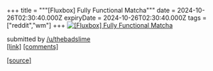 +++
title = """[Fluxbox] Fully Functional Matcha"""
date = 2024-10-26T02:30:40.000Z
expiryDate = 2024-10-26T02:30:40.000Z
tags = ["reddit","wm"]
+++
[![[Fluxbox] Fully Functional Matcha](https://b.thumbs.redditmedia.com/wD4DOXvFOwFYEL-0D33hc2e5yJT1Zx9h2lR706aPWFA.jpg "[Fluxbox] Fully Functional Matcha")](https://www.reddit.com/r/unixporn/comments/1gcb5kc/fluxbox_fully_functional_matcha/)

submitted by [/u/thebadslime](https://www.reddit.com/user/thebadslime)  
[\[link\]](https://www.reddit.com/gallery/1gcb5kc) [\[comments\]](https://www.reddit.com/r/unixporn/comments/1gcb5kc/fluxbox_fully_functional_matcha/)

[[source]](https://www.reddit.com/r/unixporn/comments/1gcb5kc/fluxbox_fully_functional_matcha/)
